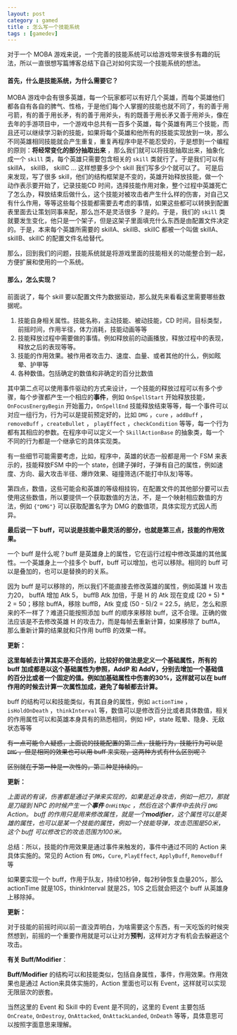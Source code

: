 ```yaml
---
layout: post
category : gamed
title : 怎么写一个技能系统
tags : [gamedev]
---
```

对于一个 MOBA 游戏来说，一个完善的技能系统可以给游戏带来很多有趣的玩法，所以一直很想写篇博客总结下自己对如何实现一个技能系统的想法。

#### 首先，什么是技能系统，为什么需要它？

MOBA 游戏中会有很多英雄，每一个玩家都可以有好几个英雄，而每个英雄他们都各自有各自的脾气、性格，于是他们每个人掌握的技能也就不同了，有的善于用弓箭，有的善于用长矛，有的善于用斧头，有的既善于用长矛又善于用斧头，像在去年的手游项目中，一个游戏中总共有一百多个英雄，每个英雄有两三个技能，而且还可以继续学习新的技能，如果将每个英雄和他所有的技能实现放到一块，那么不同英雄相同技能就会产生重复，重复再程序中是不能忍受的，于是想到一个编程的原则：**将经常变化的部分抽取出来** ，那么我们就可以将技能抽取出来，抽象化成一个 `skill` 类，每个英雄只需要包含相关的 `skill` 类就行了。于是我们可以有 skillA， skillB， skillC … 这样想要多少个 skill 我们写多少个就可以了。 可是后来发现，写了很多 skill，他们的结构框架是不变的，英雄开始释放技能，做一个动作表示要开始了，记录技能CD 时间，选择技能作用对象，整个过程中英雄死亡了怎么办，释放结束后做什么，这个技能对被攻击者产生什么样的伤害，对自己又有什么作用，等等这些每个技能都需要去考虑的事情，如果这些都可以转换到配置表里面去让策划同事来配，那么岂不是灵活很多 ？是的。于是，我们的 `skill` 类就要发生变化，他只是一个架子，但是这架子里面填充什么东西是由配置文件决定的。于是，本来每个英雄所需要的 skillA、skillB、skillC 都被一个叫做 skillA、skillB、skillC 的配置文件名给替代。

那么，回到我们的问题，技能系统就是将游戏里面的技能相关的功能整合到一起，方便扩展和使用的一个系统。

#### 那么，怎么实现？

前面说了，每个 skill 要以配置文件为数据驱动，那么就先来看看这里需要哪些数据呢。

1. 技能自身相关属性。技能名称，主动技能、被动技能，CD 时间，目标类型，前摇时间，作用半径，体力消耗，技能动画等等
2. 技能释放过程中需要做的事情。例如释放前的动画播放，释放过程中的表现，释放之后的表现等等。
3. 技能的作用效果。被作用者攻击力、速度、血量、或者其他的什么，例如眩晕、护甲等
4. 各种数值。包括确定的数值和非确定的百分比数值

其中第二点可以使用事件驱动的方式来设计，一个技能的释放过程可以有多个步骤，每个步骤都产生一个相应的**事件**，例如 `OnSpellStart` 开始释放技能，`OnFocusEnergyBegin` 开始蓄力，`OnSpellEnd` 技能释放结束等等，每一个事件可以对应一组行为，行为可以是提前预定好的，比如 `DMG` ，`cure` ，`addBuff` ，`removeBuff` ，`createBullet` ， `playEffect` ，`checkCondition` 等等，每一个行为都有其相应的参数。在程序中可以定义一个 `SkillActionBase` 的抽象类，每一个不同的行为都是一个继承它的具体实现类。

有一些细节可能需要考虑，比如，程序中，英雄的状态一般都是用一个 FSM 来表示的，技能释放FSM 中的一个 state，创建子弹时，子弹有自己的属性，例如速度、方向、最大攻击半径、爆炸效果、碰撞筛选(不能打中队友)等等。

第四点，数值，这些可能会和英雄的等级相挂钩，在配置文件的其他部分要可以去使用这些数值，所以要提供一个获取数值的方法，不，是一个映射相应数值的方法，例如 `{"DMG"}` 可以获取配置名字为 DMG 的数值项，具体实现方式因人而异。

**最后说一下 buff，可以说是技能中最灵活的部分，也就是第三点，技能的作用效果。** 

一个 buff 是什么呢？buff 是英雄身上的属性，它在运行过程中修改英雄的其他属性。一个英雄身上一个挂多个 buff，buff 可以增加，也可以移除。相同的 buff 可以是叠加的，也可以是替换的的关系。

因为 buff 是可以移除的，所以我们不能直接去修改英雄的属性，例如英雄 H 攻击力20， buffA 增加 Atk 5， buffB Atk 加倍，于是 H 的 Atk 现在变成 (20 + 5) * 2 = 50；移除 buffA，移除 buffB，Atk 变成 (50 - 5)/2 = 22.5，纳尼，怎么和原来的不一样了？难道只能按照添加 buff 的顺序来移除 buff，这不合理。正确的做法应该是不去修改英雄 H 的攻击力，而是每帧去重新计算，如果移除了 buffA，那么重新计算的结果就和只作用 buffB 的效果一样。

**更新：**

**这里每帧去计算其实是不合适的，比较好的做法是定义一个基础属性，所有的 buff 加成都是以这个基础属性为参照，AddP 和 AddV，分别去增加一个基础值的百分比或者一个固定的值。例如加基础属性中伤害的30%，这样就可以在 buff 作用的时候去计算一次属性加成，避免了每帧都去计算。**

 buff 的结构可以和技能类似，有其自身的属性，例如 `actionTime` ，`isHoldOnDeath` ，`thinkInterval` 等，数值可以是修改百分比或者具体数值，相关的作用属性可以和英雄本身具有的熟悉相同，例如 HP，state 眩晕、隐身、无敌状态等等

~~有一点可能令人疑惑，上面说的技能配置的第二点，技能行为，技能行为可以是 `DMG` ，但是相同的效果也可以用 buff 来实现，这两种方式有什么区别呢？~~

~~区别就在于第一种是一次性的，第二种是持续的。~~

**更新：**

*上面说的有误，伤害都是通过子弹来实现的，如果是近身攻击，例如一把刀，那就是刀碰到 NPC 的时候产生一个**事件** `OnHitNpc` ，然后在这个事件中去执行 `DMG` Action。 buff 的作用只是用来修改属性，就是一个**modifier**，这个属性可以是英雄的属性，也可以是某一个技能的属性，例如一个技能导弹，攻击范围是50米，这个 buff 可以修改它的攻击范围为100米。*

总结：所以，技能的作用效果是通过事件来触发的，事件中通过不同的 Action 来具体实施的。常见的 Action 有 `DMG`，`Cure`, `PlayEffect`, `ApplyBuff`, `RemoveBuff` 等

如果要实现一个 buff，作用于队友，持续10秒钟，每2秒钟恢复血量20%，那么 actionTime 就是10S，thinkInterval 就是2S，10S 之后就会把这个 buff 从英雄身上移除掉。

**更新：**

对于技能的前摇时间以前一直没弄明白，为啥需要这个东西，有一天吃饭的时候突然想到，前摇的一个重要作用就是可以让对方**预判**，这样对方才有机会去躲避这个攻击。

**有关 Buff/Modifier**：

**Buff/Modifier** 的结构可以和技能类似，包括自身属性，事件，作用效果。作用效果也是通过 Action来具体实施的，Action 里面也可以有 Event，这样就可以实现无限层次的嵌套。

当然这里的 Event 和 Skill 中的 Event 是不同的，这里的 Event 主要包括 `OnCreate`, `OnDestroy`,  `OnAttacked`, `OnAttackLanded`, `OnDeath` 等等，具体意思可以按照字面意思来理解。